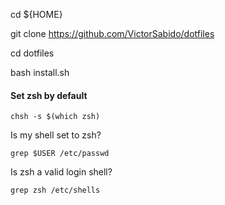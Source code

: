 cd ${HOME}

git clone https://github.com/VictorSabido/dotfiles

cd dotfiles

bash install.sh


#### Set zsh by default
```
chsh -s $(which zsh)
```

Is my shell set to zsh?
```
grep $USER /etc/passwd
```

Is zsh a valid login shell?
```
grep zsh /etc/shells
```
